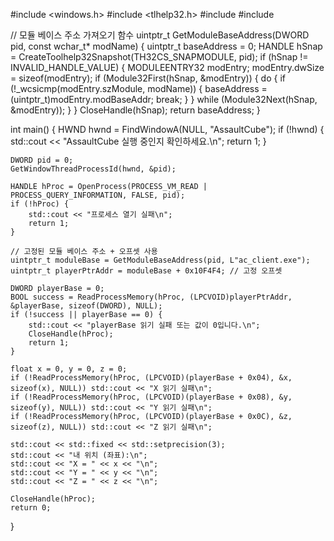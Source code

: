 #include <windows.h>
#include <tlhelp32.h>
#include <iostream>
#include <iomanip>

// 모듈 베이스 주소 가져오기 함수
uintptr_t GetModuleBaseAddress(DWORD pid, const wchar_t* modName) {
    uintptr_t baseAddress = 0;
    HANDLE hSnap = CreateToolhelp32Snapshot(TH32CS_SNAPMODULE, pid);
    if (hSnap != INVALID_HANDLE_VALUE) {
        MODULEENTRY32 modEntry;
        modEntry.dwSize = sizeof(modEntry);
        if (Module32First(hSnap, &modEntry)) {
            do {
                if (!_wcsicmp(modEntry.szModule, modName)) {
                    baseAddress = (uintptr_t)modEntry.modBaseAddr;
                    break;
                }
            } while (Module32Next(hSnap, &modEntry));
        }
    }
    CloseHandle(hSnap);
    return baseAddress;
}

int main() {
    HWND hwnd = FindWindowA(NULL, "AssaultCube");
    if (!hwnd) {
        std::cout << "AssaultCube 실행 중인지 확인하세요.\n";
        return 1;
    }

    DWORD pid = 0;
    GetWindowThreadProcessId(hwnd, &pid);

    HANDLE hProc = OpenProcess(PROCESS_VM_READ | PROCESS_QUERY_INFORMATION, FALSE, pid);
    if (!hProc) {
        std::cout << "프로세스 열기 실패\n";
        return 1;
    }

    // 고정된 모듈 베이스 주소 + 오프셋 사용
    uintptr_t moduleBase = GetModuleBaseAddress(pid, L"ac_client.exe");
    uintptr_t playerPtrAddr = moduleBase + 0x10F4F4; // 고정 오프셋

    DWORD playerBase = 0;
    BOOL success = ReadProcessMemory(hProc, (LPCVOID)playerPtrAddr, &playerBase, sizeof(DWORD), NULL);
    if (!success || playerBase == 0) {
        std::cout << "playerBase 읽기 실패 또는 값이 0입니다.\n";
        CloseHandle(hProc);
        return 1;
    }

    float x = 0, y = 0, z = 0;
    if (!ReadProcessMemory(hProc, (LPCVOID)(playerBase + 0x04), &x, sizeof(x), NULL)) std::cout << "X 읽기 실패\n";
    if (!ReadProcessMemory(hProc, (LPCVOID)(playerBase + 0x08), &y, sizeof(y), NULL)) std::cout << "Y 읽기 실패\n";
    if (!ReadProcessMemory(hProc, (LPCVOID)(playerBase + 0x0C), &z, sizeof(z), NULL)) std::cout << "Z 읽기 실패\n";

    std::cout << std::fixed << std::setprecision(3);
    std::cout << "내 위치 (좌표):\n";
    std::cout << "X = " << x << "\n";
    std::cout << "Y = " << y << "\n";
    std::cout << "Z = " << z << "\n";

    CloseHandle(hProc);
    return 0;
}
